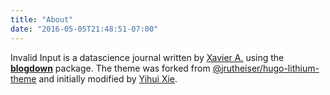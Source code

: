 ```yaml
---
title: "About"
date: "2016-05-05T21:48:51-07:00"
---
```


Invalid Input is a datascience journal written by [Xavier A.](https://github.com/xvrdm) using the [**blogdown**](https://github.com/rstudio/blogdown) package. The theme was forked from [@jrutheiser/hugo-lithium-theme](https://github.com/jrutheiser/hugo-lithium-theme) and initially modified by [Yihui Xie](https://github.com/yihui/hugo-lithium-theme).
